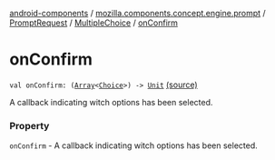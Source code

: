 [android-components](../../../index.md) / [mozilla.components.concept.engine.prompt](../../index.md) / [PromptRequest](../index.md) / [MultipleChoice](index.md) / [onConfirm](./on-confirm.md)

# onConfirm

`val onConfirm: (`[`Array`](https://kotlinlang.org/api/latest/jvm/stdlib/kotlin/-array/index.html)`<`[`Choice`](../../-choice/index.md)`>) -> `[`Unit`](https://kotlinlang.org/api/latest/jvm/stdlib/kotlin/-unit/index.html) [(source)](https://github.com/mozilla-mobile/android-components/blob/master/components/concept/engine/src/main/java/mozilla/components/concept/engine/prompt/PromptRequest.kt#L31)

A callback indicating witch options has been selected.

### Property

`onConfirm` - A callback indicating witch options has been selected.